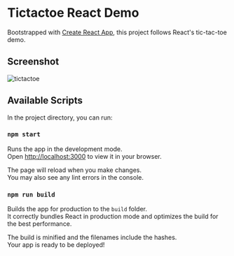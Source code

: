 # Tictactoe React Demo

Bootstrapped with [Create React App](https://github.com/facebook/create-react-app), this project follows React's tic-tac-toe demo.

## Screenshot

![tictactoe](https://imgur.com/a/CU970Bn)

## Available Scripts

In the project directory, you can run:

### `npm start`

Runs the app in the development mode.\
Open [http://localhost:3000](http://localhost:3000) to view it in your browser.

The page will reload when you make changes.\
You may also see any lint errors in the console.

### `npm run build`

Builds the app for production to the `build` folder.\
It correctly bundles React in production mode and optimizes the build for the best performance.

The build is minified and the filenames include the hashes.\
Your app is ready to be deployed!


